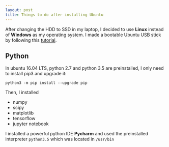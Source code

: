```yaml
---
layout: post
title: Things to do after installing Ubuntu
---
```


After changing the HDD to SSD in my laptop, I decided to use **Linux** instead of **Windows** as my operating system. I made a bootable Ubuntu USB stick by following this [tutorial](https://tutorials.ubuntu.com/tutorial/tutorial-create-a-usb-stick-on-windows#0).

## Python
In ubuntu 16.04 LTS, python 2.7 and python 3.5 are preinstalled, I only need to install pip3 and upgrade it:

```
python3 -m pip install --upgrade pip
```
Then, I installed 

* numpy
* scipy
* matplotlib
* tensorflow
* jupyter notebook

I installed a powerful python IDE **Pycharm** and used the preinstalled interpreter `python3.5` which was located in `/usr/bin`
